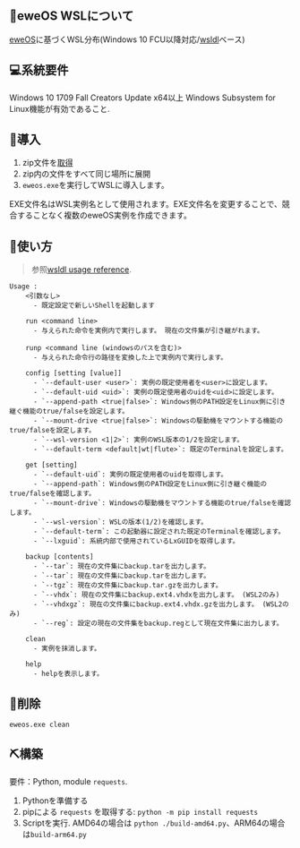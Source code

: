 ## 🐑eweOS WSLについて

[eweOS](https://os.ewe.moe/)に基づくWSL分布(Windows 10 FCU以降対応/[wsldl](https://github.com/yuk7/wsldl)ベース)

## 💻系統要件

Windows 10 1709 Fall Creators Update x64以上
Windows Subsystem for Linux機能が有効であること.

## 💾導入

1. zip文件を[取得](https://github.com/YisuiDenghua/eweOS-WSL/releases)
2. zip内の文件をすべて同じ場所に展開
3. `eweos.exe`を実行してWSLに導入します。

EXE文件名はWSL実例名として使用されます。EXE文件名を変更することで、競合することなく複数のeweOS実例を作成できます。

## 📝使い方

> 参照[wsldl usage reference](https://github.com/yuk7/wsldl#how-to-usefor-installed-instance).

```dos
Usage :
    <引数なし>
      - 既定設定で新しいShellを起動します

    run <command line>
      - 与えられた命令を実例内で実行します。 現在の文件集が引き継がれます。

    runp <command line (windowsのパスを含む)>
      - 与えられた命令行の路径を変換した上で実例内で実行します。

    config [setting [value]]
      - `--default-user <user>`: 実例の既定使用者を<user>に設定します。
      - `--default-uid <uid>`: 実例の既定使用者のuidを<uid>に設定します。
      - `--append-path <true|false>`: Windows側のPATH設定をLinux側に引き継ぐ機能のtrue/falseを設定します。
      - `--mount-drive <true|false>`: Windowsの駆動機をマウントする機能のtrue/falseを設定します。
      - `--wsl-version <1|2>`: 実例のWSL版本の1/2を設定します。
      - `--default-term <default|wt|flute>`: 既定のTerminalを設定します。

    get [setting]
      - `--default-uid`: 実例の既定使用者のuidを取得します。
      - `--append-path`: Windows側のPATH設定をLinux側に引き継ぐ機能のtrue/falseを確認します。
      - `--mount-drive`: Windowsの駆動機をマウントする機能のtrue/falseを確認します。
      - `--wsl-version`: WSLの版本(1/2)を確認します。
      - `--default-term`: この起動器に設定された既定のTerminalを確認します。
      - `--lxguid`: 系統内部で使用されているLxGUIDを取得します。

    backup [contents]
      - `--tar`: 現在の文件集にbackup.tarを出力します。
      - `--tar`: 現在の文件集にbackup.tarを出力します。
      - `--tgz`: 現在の文件集にbackup.tar.gzを出力します。
      - `--vhdx`: 現在の文件集にbackup.ext4.vhdxを出力します。 (WSL2のみ)
      - `--vhdxgz`: 現在の文件集にbackup.ext4.vhdx.gzを出力します。 (WSL2のみ)
      - `--reg`: 設定の現在の文件集をbackup.regとして現在文件集に出力します。
      
    clean
      - 実例を抹消します。

    help
      - helpを表示します。
```
## 🚮削除

`eweos.exe clean`

## ⛏構築

要件：Python, module `requests`.

1. Pythonを準備する
2. pipによる `requests` を取得する: `python -m pip install requests`
3. Scriptを実行. AMD64の場合は `python ./build-amd64.py`、ARM64の場合は`build-arm64.py`
